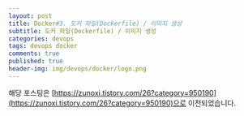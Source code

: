 ```yaml
---
layout: post
title: Docker#3. 도커 파일(Dockerfile) / 이미지 생성
subtitle: 도커 파일(Dockerfile) / 이미지 생성
categories: devops
tags: devops docker
comments: true
published: true
header-img: img/devops/docker/logo.png
---
```



해당 포스팅은 [https://zunoxi.tistory.com/26?category=950190](https://zunoxi.tistory.com/26?category=950190)으로 이전되었습니다.


<!--
이번 포스팅에서는 `Dockerfile`에 대해 **이해 및 제작**하고 도커의 이미지파일을 생성함으로서 서버에서 구동할 수 있게끔 일련의 준비물들을 마련하는 과정에 대해 포스팅한다.

<br>

---

**1\. Dockerfile이란?**

<br>

이제 **dockerfile**이라는 것을 만들어 볼텐데, dockerfile이라는 것은 도커 이미지를 만드는 과정에서 사전에 '`요거요거를 기반으로 이미지를 만들어라`' 라고 방법을 지정해 주고 해당 파일을 기반으로 docker 이미지 파일을 제작할 수 있게한다. 또한, dockerfile에서는 베이스가 되는 이미지를 만들고 각종 미들웨어의 이미지들을 설치하거나 이를 기반으로 어플리케이션의 구동하게끔 한다.

테스트는 현재 필자가 개발하고 있는 **React** 프로젝트를 이용해서 예를 들어 보려한다.

<br>

![그림1](/assets/img/devops/docker/dockerfile/1.png)
[React에 Dockerfile.dev는 원래 없습니다..!]

<br>

리액트 프로젝트를 작업중인 Git에서 내려받은 상태이다. 원래 react는 "node\_modules"라는 의존성 node 패키지 폴더가 있지만, 해당 폴더의 용량과 파일개수가 꽤나 크기때문에 .gitignore의 설정을 통해 git server에는 올리지 않았다. 또한, 도커로 이미지 생성 시 패키지 파일을 package.json에 있는 라이브러리들을 다 내려받고 새로 설치 하기 때문에 더욱이 올릴 필요가 없다.

<br>

```
# React image 파일 예시

From node:10

WORKDIR /src/app

COPY . .

RUN yarn install

CMD ["yarn","run","start"]
```

<br>

React image 빌드를 위한 Dockerfile내용인데, 일반적으로 사용하는 Dockerfile의 속성들에 대해 기술한다. 

<br>

\- **FROM** : 이 부분은 docker 이미지를 생성할 때 Docker Hub에 있는 특'정 이미지를 기반으로 이미지 생성하겠다.' 라고 선언 해주는 부분이다. **반드시 선언**해야하는 부분이며 여기서 선언한 이미지를 베이스 이미지라고 한다. 필자같은 경우는 리액트 프로젝트를 도커이미지로 만들기 위해 node를 베이스 이미지로 선언했다. 

\- **WORKDIR** : 이는 run, cmd 명령어가 실행될 디렉토리를 설정하는 부분이다. Dockerfile에서 정의한 명령어를 실행하기 위해서 작업용 디렉토리를 미리 선언해 준다고 이해할 수 있다.

\- **COPY** : 특정 파일을 도커 이미지에 추가한다. 필자는 WORKDIR로 지정한 위치에 현재 dockerfile이 위치한곳의 모든파일(dockerfile이 있는 폴더)를 모두 복사하기 위해 위와 같은 방식으로 표기했다.

\- **RUN** : 베이스로 선언했던 이미지 위에 환경을 구축하기 위한 명령을 실행하는 것이다. 필자는 'node 10.ver' 환경에 'yarn install'을 실행시킴으로써 **COPY**에서 복사했던 폴더 내의 package.json파일을 기반으로한 node.js의 라이브러리를 설치 할 것이다. 

<br>

>  RUN을 사용할 때는 다음과 같은 두가지의 방법이 있다.

1\. '`Shell`' 형식 : 리눅스 쉘에서 실행하는 것과 동일하다. 컨테이너 안에서 /bin/sh (기본쉘)를 사용한 것과 동일하게 작동한다.  별도로 기본 쉘을 바꿀 수 있는 'SHELL' 명령어도 제공한다.

2\. '`Exec`" 형식 : Shell 방식과 다르게 쉘을 거치지 않고 직접 실행한다. Exec 형식에서는 실행하고 싶은 명령을 JSON으로 지정한다. 또한 환경변수를 사용할 수 없다는 특징이 있다.

\- **CMD** : 최종적으로 생성된 이미지에서 명령을 실행 시킬 때 사용한다. Dockerfile내에서는 한개의 '**CMD**' 속성만을 사용할 수 있다. CMD 명령어는 Exec, Shell, Entrypoint 총 3가지 방법으로 사용할 수 있다. 위의 예시처럼 필자는 Exec 방식을 사용하여 JSON타입으로 React 서버를 실행시켰다.

\- **ENTRYPOINT** : CMD는 도커 컨테이너가 구동될 시 실행되는 속성으로, 컨테이너가 돌아갈때 별도의 설정으로 CMD 속성보다 더 우선적으로 실행 시킬 수 있는 특징이 있다. 반면 ENTRYPOINT같은 경우는 별도의 설정을 줘도 항시 먼저 선행되는 속성이므로 항시 필수로 컨테이너에서 돌아가야하는 설정은 ENTRYPOINT로 설정하는 것이 더 효율적일 수 도 있다.

<br>

참고로 보통 리액트는 build 이후 `webserver`와 함께 실행 시켜서 사용한다. 위 처럼 서버 자체로 기동시 노드엔진으로 기동하는것인데, 이는 개발서버로 테스트가 가능하지만 웹서버에 비하면 안정성이떨어지고 비효율적이므로 `Apache`나 `Nginx`를 사용하여 배포하는것이 좋다. 참고 [링크](https://codechacha.com/ko/deploy-react-with-nginx/)


<br>

+ 위 내용을 기반으로 "`Dokcerfile.dev`" 로 저장하면 이를 이용하여 도커이미지 파일을 생성할 수 있다. 기본적으로 Dockerfile을 생성하고 저장할때 파일명 자체를 확장자없이 'Dockerfile'이라는 이름으로 생성 할 경우, docker이미지 빌드 시 참조할 dockerfile을 적어주지 않아도 되는 편리함이 있다. 


<br>

---

**2\. 도커 이미지 파일 생성**

<br>

![그림2](/assets/img/devops/docker/dockerfile/2.png)

<br>

자, 이제 이미지 파일을 만들어 보려고 한다. 우선 Dockerfile이 있는 폴더에서 터미널창을 열고, 필자의 경우package.json을 참고해야 하고 경로 또한 확인 해야 하므로 react 프로젝트가 있는 위치에서 빌드를 진행한다.

```
docker build -f Dockerfile.dev -t zunoxi .
```

docker 이미지 파일을 만드는데에 있어 -f는 참조할 docker 파일명, -t는 이미지파일에 붙일 태그를 생성한다. 위에서 기술했던것 처럼 도커파일이름 자체가 Dockerfile이면 넘어가도 되는 부분이다.

(뒤에 꼭 "." 붙여줘야 한다!!! 이는 도커파일이 현재 실행되고 있는 디렉토리에 있다는 뜻이다.)

<br>

![그림3](/assets/img/devops/docker/dockerfile/3.png)

<br>

다음, docker image가 잘 만들어졌는지 터미널 창에서 확인해 보자.

```
docker images
```

<br>

![그림4](/assets/img/devops/docker/dockerfile/4.png)

<br>

이렇게 zunoxi라는 레포지토리가 생성된것을 알 수 있다. 이제 다음 4부에서 이를 push, pull 하며 Docker Hub을 이용해 서버에 바로 실행할 수 있는 환경을 만들어 보자.

-->
